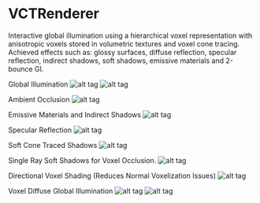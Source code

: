 # VCTRenderer
Interactive global illumination using a hierarchical voxel representation with anisotropic voxels stored in volumetric textures and voxel cone tracing. Achieved effects such as: glossy surfaces, diffuse reflection, specular reflection, indirect shadows, soft shadows, emissive materials and 2-bounce GI.

Global Illumination
![alt tag](https://i.imgur.com/S4fssRn.jpg)
![alt tag](https://i.imgur.com/3l7pREy.png)

Ambient Occlusion
![alt tag](https://i.imgur.com/s7eTW8cg.png)

Emissive Materials and Indirect Shadows
![alt tag](https://i.imgur.com/pN1T5dm.png)

Specular Reflection
![alt tag](https://i.imgur.com/eMgkB8L.png)

Soft Cone Traced Shadows
![alt tag](https://i.imgur.com/ElT2Sac.png)

Single Ray Soft Shadows for Voxel Occlusion.
![alt tag](https://i.imgur.com/5hGSR6G.jpg)

Directional Voxel Shading (Reduces Normal Voxelization Issues)
![alt tag](https://i.imgur.com/guz5MR6.png)

Voxel Diffuse Global Illumination
![alt tag](https://i.imgur.com/aiFVyAAr.png)
![alt tag](https://i.imgur.com/ne18AfK.png)

